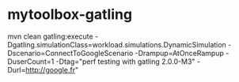# mytoolbox-gatling

mvn clean gatling:execute 
                -Dgatling.simulationClass=workload.simulations.DynamicSimulation 
                -Dscenario=ConnectToGoogleScenario 
                -Drampup=AtOnceRampup 
                -DuserCount=1 
                -Dtag="perf testing with gatling 2.0.0-M3" 
                -Durl=http://google.fr"
